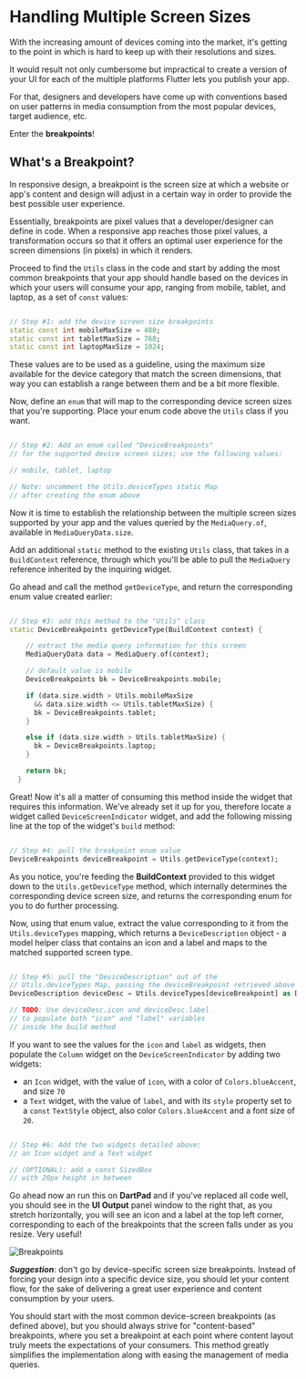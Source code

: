 # Handling Multiple Screen Sizes

With the increasing amount of devices coming into the market, it's getting to the point in which is hard to keep up with their resolutions and sizes.

It would result not only cumbersome but impractical to create a version of your UI for each of the multiple platforms Flutter lets you publish your app.

For that, designers and developers have come up with conventions based on user patterns in media consumption from the most popular devices, target audience, etc.

Enter the **breakpoints**!

## What's a Breakpoint?

In responsive design, a breakpoint is the screen size at which a website or app's content and design will adjust in a certain way in order to provide the best possible user experience.

Essentially, breakpoints are pixel values that a developer/designer can define in code. When a responsive app reaches those pixel values, a transformation occurs so that it offers an optimal user experience for the screen dimensions (in pixels) in which it renders.

Proceed to find the ```Utils``` class in the code and start by adding the most common breakpoints that your app should handle based on the devices in which your users will consume your app, ranging from mobile, tablet, and laptop, as a set of ```const``` values:

```dart

// Step #1: add the device screen size breakpoints
static const int mobileMaxSize = 480;
static const int tabletMaxSize = 768;
static const int laptopMaxSize = 1024;

```

These values are to be used as a guideline, using the maximum size available for the device category that match the screen dimensions, that way you can establish a range between them and be a bit more flexible.

Now, define an ```enum``` that will map to the corresponding device screen sizes that you're supporting. Place your enum code above the ```Utils``` class if you want.

```dart

// Step #2: Add an enum called "DeviceBreakpoints"
// for the supported device screen sizes; use the following values:

// mobile, tablet, laptop

// Note: uncomment the Utils.deviceTypes static Map
// after creating the enum above
```

Now it is time to establish the relationship between the multiple screen sizes supported by your app and the values queried by the ```MediaQuery.of```, available in ```MediaQueryData.size```.

Add an additional ```static``` method to the existing ```Utils``` class, that takes in a ```BuildContext``` reference, through which you'll be able to pull the ```MediaQuery``` reference inherited by the inquiring widget.

Go ahead and call the method ```getDeviceType```, and return the corresponding enum value created earlier:

```dart

// Step #3: add this method to the "Utils" class
static DeviceBreakpoints getDeviceType(BuildContext context) {

    // extract the media query information for this screen
    MediaQueryData data = MediaQuery.of(context);

    // default value is mobile
    DeviceBreakpoints bk = DeviceBreakpoints.mobile;

    if (data.size.width > Utils.mobileMaxSize 
      && data.size.width <= Utils.tabletMaxSize) {
      bk = DeviceBreakpoints.tablet;
    }

    else if (data.size.width > Utils.tabletMaxSize) {
      bk = DeviceBreakpoints.laptop;
    }

    return bk;
  }

```

Great! Now it's all a matter of consuming this method inside the widget that requires this information. We've already set it up for you, therefore locate a widget called ```DeviceScreenIndicator``` widget, and add the following missing line at the top of the widget's ```build``` method:

```dart

// Step #4: pull the breakpoint enum value
DeviceBreakpoints deviceBreakpoint = Utils.getDeviceType(context);

```

As you notice, you're feeding the **BuildContext** provided to this widget down to the ```Utils.getDeviceType``` method, which internally determines the corresponding device screen size, and returns the corresponding enum for you to do further processing.

Now, using that enum value, extract the value corresponding to it from the ```Utils.deviceTypes``` mapping, which returns a ```DeviceDescription``` object - a model helper class that contains an icon and a label and maps to the matched supported screen type.

```dart

// Step #5: pull the "DeviceDescription" out of the 
// Utils.deviceTypes Map, passing the deviceBreakpoint retrieved above
DeviceDescription deviceDesc = Utils.deviceTypes[deviceBreakpoint] as DeviceDescription;

// TODO: Use deviceDesc.icon and deviceDesc.label
// to populate both "icon" and "label" variables
// inside the build method

```

If you want to see the values for the ```icon``` and ```label``` as widgets, then populate the ```Column``` widget on the ```DeviceScreenIndicator``` by adding two widgets: 
- an ```Icon``` widget, with the value of ``icon``, with a color of ```Colors.blueAccent```, and size ```70```
- a ``Text`` widget, with the value of ``label``, and with its ```style``` property set to a ```const```  ``TextStyle`` object, also color ```Colors.blueAccent``` and a font size of ``20``.
  

```dart

// Step #6: Add the two widgets detailed above:
// an Icon widget and a Text widget

// (OPTIONAL): add a const SizedBox
// with 20px height in between

```

Go ahead now an run this on **DartPad** and if you've replaced all code well, you should see in the **UI Output** panel window to the right that, as you stretch horizontally, you will see an icon and a label at the top left corner, corresponding to each of the breakpoints that the screen falls under as you resize. Very useful!

![Breakpoints](https://romanejaquez.github.io/responsive-ui-flutter-workshop/images/s2-1.png)


***Suggestion***: don't go by device-specific screen size breakpoints. Instead of forcing your design into a specific device size, you should let your content flow, for the sake of delivering a great user experience and content consumption by your users.

You should start with the most common device-screen breakpoints (as defined above), but you should always strive for "content-based" breakpoints, where you set a breakpoint at each point where content layout truly meets the expectations of your consumers. This method greatly simplifies the implementation along with easing the management of media queries.
